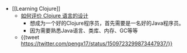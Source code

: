 - [[Learning Clojure]]
	- [如何评价 Clojure 语言的设计](https://www.zhihu.com/question/21446061)
		- 想成为一个好的Clojure程序员，首先需要是一名好的Java程序员。
		- 因为需要熟悉Java语言、类库、内存、GC等等
	- {{tweet https://twitter.com/pengx17/status/1509723299873447937/}}